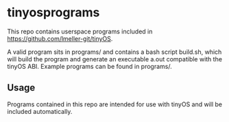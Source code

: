 # tinyosprograms

This repo contains userspace programs included in https://github.com/lmeller-git/tinyOS.

A valid program sits in programs/ and contains a bash script build.sh, which will build the program and generate an executable a.out compatible with the tinyOS ABI.
Example programs can be found in programs/.

## Usage

Programs contained in this repo are intended for use with tinyOS and will be included automatically.
